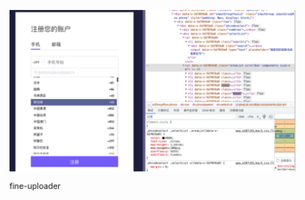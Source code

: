 ![image-20221120224058140](https://raw.githubusercontent.com/mark-public/images/main/2022/202211202241433.png)









fine-uploader

